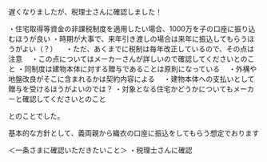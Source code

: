 
遅くなりましたが、税理士さんに確認しました！

・住宅取得等資金の非課税制度を適用したい場合、1000万を子の口座に振り込むほうが良い
・時期が大事で、来年引き渡しの場合は来年に振込してもらうほうがよい（？）
　・ただ、あくまでに税制は毎年改正しているので、その点は注意
　・この点についてはメーカーさんが詳しいので確認してくださいとのこと
・同制度は建物本体に対する贈与であることは原則になっている
　・外構や地盤改良がそこに含まれるかは契約内容による
　・建物本体への支払いとして贈与を受けるほうがよいのでは？
・対象となる住宅かどうかについてもメーカーと確認してくださいとのこと

とのことでした。

基本的な方針として、義両親から織衣の口座に振込をしてもらう想定でおります

＜一条さまに確認いただきたいこと＞
・税理士さんに確認
